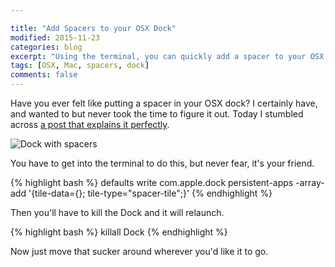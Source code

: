 ```yaml
---

title: "Add Spacers to your OSX Dock"
modified: 2015-11-23
categories: blog
excerpt: "Using the terminal, you can quickly add a spacer to your OSX dock."
tags: [OSX, Mac, spacers, dock]
comments: false
---
```


Have you ever felt like putting a spacer in your OSX dock? I certainly have, and wanted to but never took the time to figure it out. Today I stumbled across [a post that explains it perfectly](https://awesometoast.com/add-spacers-to-your-macs-dock/).

![Dock with spacers](https://awesometoast.com/wp-content/uploads/2011/08/CapturFiles.png)

You have to get into the terminal to do this, but never fear, it's your friend.

{% highlight bash %}
defaults write com.apple.dock persistent-apps -array-add '{tile-data={}; tile-type="spacer-tile";}'
{% endhighlight %}

Then you'll have to kill the Dock and it will relaunch.

{% highlight bash %}
killall Dock
{% endhighlight %}

Now just move that sucker around wherever you'd like it to go.

